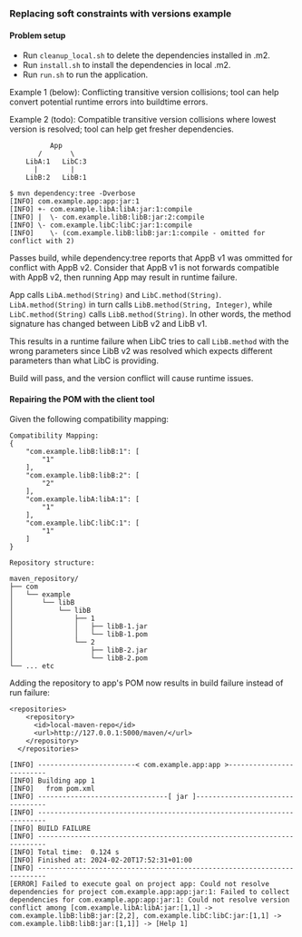 ### Replacing soft constraints with versions example

#### Problem setup
* Run `cleanup_local.sh` to delete the dependencies installed in .m2.
* Run `install.sh` to install the dependencies in local .m2.
* Run `run.sh` to run the application.

Example 1 (below): Conflicting transitive version collisions; tool can help convert potential runtime errors into buildtime errors.

Example 2 (todo): Compatible transitive version collisions where lowest version is resolved; tool can help get fresher dependencies.
```
          App
       /       \
    LibA:1   LibC:3
      |        |
    LibB:2   LibB:1 
    
$ mvn dependency:tree -Dverbose
[INFO] com.example.app:app:jar:1
[INFO] +- com.example.libA:libA:jar:1:compile
[INFO] |  \- com.example.libB:libB:jar:2:compile
[INFO] \- com.example.libC:libC:jar:1:compile
[INFO]    \- (com.example.libB:libB:jar:1:compile - omitted for conflict with 2)
```

Passes build, while dependency:tree reports that AppB v1 was ommitted for conflict with AppB v2.
Consider that AppB v1 is not forwards compatible with AppB v2, then running App may result in runtime failure.

App calls `LibA.method(String)` and `LibC.method(String)`.
`LibA.method(String)` in turn calls `LibB.method(String, Integer)`,
while `LibC.method(String)` calls `LibB.method(String)`.
In other words, the method signature has changed between LibB v2 and LibB v1.

This results in a runtime failure when LibC tries to call `LibB.method` with the wrong parameters since LibB v2 was 
resolved which expects different parameters than what LibC is providing.

Build will pass, and the version conflict will cause runtime issues.

#### Repairing the POM with the client tool
Given the following compatibility mapping:
```
Compatibility Mapping: 
{
    "com.example.libB:libB:1": [
        "1"
    ],
    "com.example.libB:libB:2": [
        "2"
    ],
    "com.example.libA:libA:1": [
        "1"
    ],
    "com.example.libC:libC:1": [
        "1"
    ]
}
```

```
Repository structure:

maven_repository/
├── com
│   └── example
│       └── libB
│           └── libB
│               ├── 1
│               │   ├── libB-1.jar
│               │   └── libB-1.pom
│               └── 2
│                   ├── libB-2.jar
│                   └── libB-2.pom
└── ... etc
```

Adding the repository to app's POM now results in build failure instead of run failure:
```
<repositories>
    <repository>
      <id>local-maven-repo</id>
      <url>http://127.0.0.1:5000/maven/</url>
    </repository>
  </repositories>
  
[INFO] ------------------------< com.example.app:app >-------------------------
[INFO] Building app 1
[INFO]   from pom.xml
[INFO] --------------------------------[ jar ]---------------------------------
[INFO] ------------------------------------------------------------------------
[INFO] BUILD FAILURE
[INFO] ------------------------------------------------------------------------
[INFO] Total time:  0.124 s
[INFO] Finished at: 2024-02-20T17:52:31+01:00
[INFO] ------------------------------------------------------------------------
[ERROR] Failed to execute goal on project app: Could not resolve dependencies for project com.example.app:app:jar:1: Failed to collect dependencies for com.example.app:app:jar:1: Could not resolve version conflict among [com.example.libA:libA:jar:[1,1] -> com.example.libB:libB:jar:[2,2], com.example.libC:libC:jar:[1,1] -> com.example.libB:libB:jar:[1,1]] -> [Help 1]


```